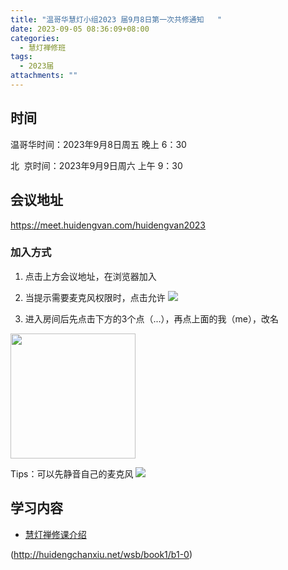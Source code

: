 ```yaml
---
title: "温哥华慧灯小组2023 届9月8日第一次共修通知   "
date: 2023-09-05 08:36:09+08:00
categories:
  - 慧灯禅修班
tags:
  - 2023届
attachments: ""
---
```

## 时间

温哥华时间：2023年9月8日周五 晚上 6：30

北   京时间：2023年9月9日周六 上午 9：30

## 会议地址

<https://meet.huidengvan.com/huidengvan2023>

###  加入方式
1.  点击上方会议地址，在浏览器加入


2. 当提示需要麦克风权限时，点击允许
![](/f/up/jetsi_allow_mic.png)  

3. 进入房间后先点击下方的3个点（...），再点上面的我（me），改名
<img src="/f/up/jetsi_chage_name.jpeg" width="200">  

Tips：可以先静音自己的麦克风
![](/f/up/jetsi_mute_mic.png)   


## 学习内容

* [慧灯禅修课介绍](http://huidengchanxiu.net/wsb/book1/b1-0)

(http://huidengchanxiu.net/wsb/book1/b1-0)
